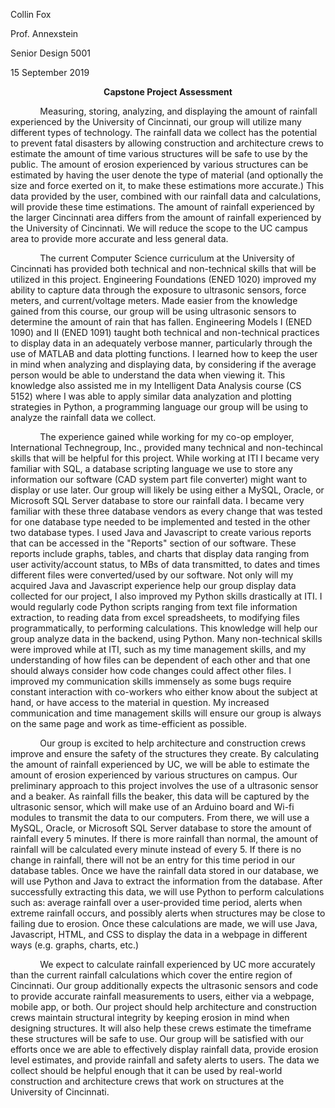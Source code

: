 <p>Collin Fox</p>
<p>Prof. Annexstein</p>
<p>Senior Design 5001</p>
<p>15 September 2019</p>
<p align="center"><b>Capstone Project Assessment</b></p>

<p>&nbsp;&nbsp;&nbsp;&nbsp;&nbsp;&nbsp;&nbsp;&nbsp;&nbsp;&nbsp;&nbsp;&nbsp;Measuring, storing, analyzing, and displaying the amount of rainfall experienced by the University of Cincinnati, our group will utilize many different types of technology. The rainfall data we collect has the potential to prevent fatal disasters by allowing construction and architecture crews to estimate the amount of time various structures will be safe to use by the public. The amount of erosion experienced by various structures can be estimated by having the user denote the type of material (and optionally the size and force exerted on it, to make these estimations more accurate.) This data provided by the user, combined with our rainfall data and calculations, will provide these time estimations. The amount of rainfall experienced by the larger Cincinnati area differs from the amount of rainfall experienced by the University of Cincinnati. We will reduce the scope to the UC campus area to provide more accurate and less general data.</p>

<p>&nbsp;&nbsp;&nbsp;&nbsp;&nbsp;&nbsp;&nbsp;&nbsp;&nbsp;&nbsp;&nbsp;&nbsp;The current Computer Science curriculum at the University of Cincinnati has provided both technical and non-technical skills that will be utilized in this project. Engineering Foundations (ENED 1020) improved my ability to capture data through the exposure to ultrasonic sensors, force meters, and current/voltage meters. Made easier from the knowledge gained from this course, our group will be using ultrasonic sensors to determine the amount of rain that has fallen. Engineering Models I (ENED 1090) and II (ENED 1091) taught both technical and non-technical practices to display data in an adequately verbose manner, particularly through the use of MATLAB and data plotting functions. I learned how to keep the user in mind when analyzing and displaying data, by considering if the average person would be able to understand the data when viewing it. This knowledge also assisted me in my Intelligent Data Analysis course (CS 5152) where I was able to apply similar data analyzation and plotting strategies in Python, a programming language our group will be using to analyze the rainfall data we collect.</p>

<p>&nbsp;&nbsp;&nbsp;&nbsp;&nbsp;&nbsp;&nbsp;&nbsp;&nbsp;&nbsp;&nbsp;&nbsp;The experience gained while working for my co-op employer, International Technegroup, Inc., provided many technical and non-techincal skills that will be helpful for this project. While working at ITI I became very familiar with SQL, a database scripting language we use to store any information our software (CAD system part file converter) might want to display or use later. Our group will likely be using either a MySQL, Oracle, or Microsoft SQL Server database to store our rainfall data. I became very familiar with these three database vendors as every change that was tested for one database type needed to be implemented and tested in the other two database types. I used Java and Javascript to create various reports that can be accessed in the "Reports" section of our software. These reports include graphs, tables, and charts that display data ranging from user activity/account status, to MBs of data transmitted, to dates and times different files were converted/used by our software. Not only will my acquired Java and Javascript experience help our group display data collected for our project, I also improved my Python skills drastically at ITI. I would regularly code Python scripts ranging from text file information extraction, to reading data from excel spreadsheets, to modifying files programmatically, to performing calculations. This knowledge will help our group analyze data in the backend, using Python. Many non-technical skills were improved while at ITI, such as my time management skills, and my understanding of how files can be dependent of each other and that one should always consider how code changes could affect other files. I improved my communication skills immensely as some bugs require constant interaction with co-workers who either know about the subject at hand, or have access to the material in question. My increased communication and time management skills will ensure our group is always on the same page and work as time-efficient as possible.</p>

<p>&nbsp;&nbsp;&nbsp;&nbsp;&nbsp;&nbsp;&nbsp;&nbsp;&nbsp;&nbsp;&nbsp;&nbsp;Our group is excited to help architecture and construction crews improve and ensure the safety of the structures they create. By calculating the amount of rainfall experienced by UC, we will be able to estimate the amount of erosion experienced by various structures on campus. Our preliminary approach to this project involves the use of a ultrasonic sensor and a beaker. As rainfall fills the beaker, this data will be captured by the ultrasonic sensor, which will make use of an Arduino board and Wi-fi modules to transmit the data to our computers. From there, we will use a MySQL, Oracle, or Microsoft SQL Server database to store the amount of rainfall every 5 minutes. If there is more rainfall than normal, the amount of rainfall will be calculated every minute instead of every 5. If there is no change in rainfall, there will not be an entry for this time period in our database tables. Once we have the rainfall data stored in our database, we will use Python and Java to extract the information from the database. After successfully extracting this data, we will use Python to perform calculations such as: average rainfall over a user-provided time period, alerts when extreme rainfall occurs, and possibly alerts when structures may be close to failing due to erosion. Once these calculations are made, we will use Java, Javascript, HTML, and CSS to display the data in a webpage in different ways (e.g. graphs, charts, etc.)</p>

<p>&nbsp;&nbsp;&nbsp;&nbsp;&nbsp;&nbsp;&nbsp;&nbsp;&nbsp;&nbsp;&nbsp;&nbsp;We expect to calculate rainfall experienced by UC more accurately than the current rainfall calculations which cover the entire region of Cincinnati. Our group additionally expects the ultrasonic sensors and code to provide accurate rainfall measurements to users, either via a webpage, mobile app, or both. Our project should help architecture and construction crews maintain structural integrity by keeping erosion in mind when designing structures. It will also help these crews estimate the timeframe these structures will be safe to use. Our group will be satisfied with our efforts once we are able to effectively display rainfall data, provide erosion level estimates, and provide rainfall and safety alerts to users. The data we collect should be helpful enough that it can be used by real-world construction and architecture crews that work on structures at the University of Cincinnati.</p>

